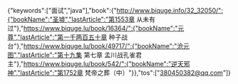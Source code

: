 {"keywords":["面试","java"],"book":{"http://www.biquge.info/32_32050/":{"bookName":"圣墟","lastArticle":"第1553章 从未有过"},"https://www.biquge.lu/book/16364/":{"bookName":"元尊","lastArticle":"第一千两百五十章 种子战台"},"https://www.biquge.lu/book/49717/":{"bookName":"沧元图","lastArticle":"第十九集 第七章 孟川战孔雀君主"},"https://www.biquge.lu/book/542/":{"bookName":"逆天邪神","lastArticle":"第1752章 梵帝之葬（中）"}},"tos":["380450382@qq.com"]}